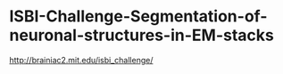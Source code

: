 # ISBI-Challenge-Segmentation-of-neuronal-structures-in-EM-stacks
http://brainiac2.mit.edu/isbi_challenge/
